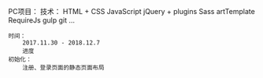 PC项目：
	技术：
		HTML + CSS
		JavaScript
		jQuery + plugins
		Sass
		artTemplate
		RequireJs
		gulp
		git
		...

	时间：
		2017.11.30 - 2018.12.7
		进度
	初始化：
		注册、登录页面的静态页面布局		